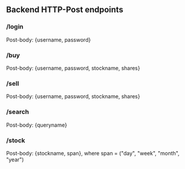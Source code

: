 ## Backend HTTP-Post endpoints

### /login
Post-body: {username, password}

### /buy
Post-body: {username, password, stockname, shares}

### /sell
Post-body: {username, password, stockname, shares}

### /search
Post-body: {queryname}

### /stock
Post-body: {stockname, span}, where span = ("day", "week", "month", "year")
